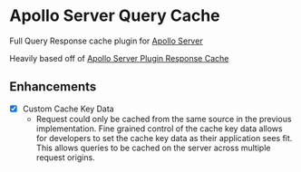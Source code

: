 # Apollo Server Query Cache

Full Query Response cache plugin for [Apollo Server](https://github.com/apollographql/apollo-server)

Heavily based off of [Apollo Server Plugin Response Cache](https://github.com/apollographql/apollo-server/tree/main/packages/apollo-server-plugin-response-cache)

## Enhancements

- [x] Custom Cache Key Data
  - Request could only be cached from the same source in the previous implementation. Fine grained control of the cache key data allows for developers to set the cache key data as their application sees fit. This allows queries to be cached on the server across multiple request origins.
